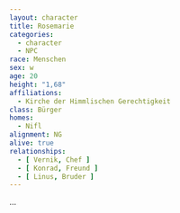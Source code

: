 ```yaml
---
layout: character
title: Rosemarie
categories:
  - character
  - NPC
race: Menschen
sex: w
age: 20
height: "1,68"
affiliations:
  - Kirche der Himmlischen Gerechtigkeit
class: Bürger
homes:
  - Nifl
alignment: NG
alive: true
relationships:
  - [ Vernik, Chef ]
  - [ Konrad, Freund ]
  - [ Linus, Bruder ]
---
```


...